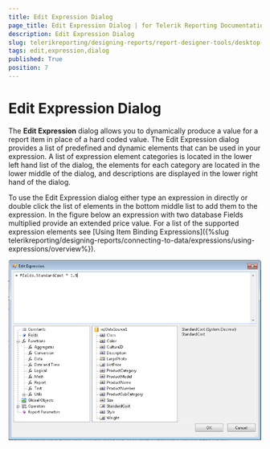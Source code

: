 ```yaml
---
title: Edit Expression Dialog
page_title: Edit Expression Dialog | for Telerik Reporting Documentation
description: Edit Expression Dialog
slug: telerikreporting/designing-reports/report-designer-tools/desktop-designers/tools/edit-expression-dialog
tags: edit,expression,dialog
published: True
position: 7
---
```


# Edit Expression Dialog

The __Edit Expression__ dialog allows you to dynamically produce a value for a report item in place of a hard coded value. The Edit Expression dialog provides a list of predefined and dynamic elements that can be used in your expression. A list of expression element categories is located in the lower left hand list of the dialog, the elements for each category are located in the lower middle of the dialog, and descriptions are displayed in the lower right hand of the dialog.

To use the Edit Expression dialog either type an expression in directly or double click the list of elements in the bottom middle list to add them to the expression. In the figure below an expression with two database Fields multiplied provide an extended price value. For a list of the supported expression elements see [Using Item Binding Expressions]({%slug telerikreporting/designing-reports/connecting-to-data/expressions/using-expressions/overview%}).

  ![](images/UI014.png)

